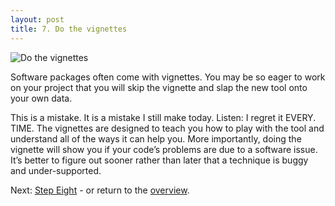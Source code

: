 ```yaml
---
layout: post
title: 7. Do the vignettes
---
```


![Do the vignettes](https://giphy.com/gifs/funny-mama-hacker-137EaR4vAOCn1S?fbclid=IwAR2T0JnybpPGh8pp8_F2YDmARNiSEyd0aeGDb5k_2QdHXnGBi8HzrhBLLm8)

Software packages often come with vignettes. You may be so eager to work on your project that you will skip the vignette and slap the new tool onto your own data.

This is a mistake. It is a mistake I still make today. Listen: I regret it EVERY. TIME. The vignettes are designed to teach you how to play with the tool and understand all of the ways it can help you. More importantly, doing the vignette will show you if your code’s problems are due to a software issue. It’s better to figure out sooner rather than later that a technique is buggy and under-supported.

Next: [Step Eight](https://kmuench.github.io/2020/03/18/step-8/) - or return to the [overview](https://kmuench.github.io/2020/03/18/ten-steps-to-bioinf/).
